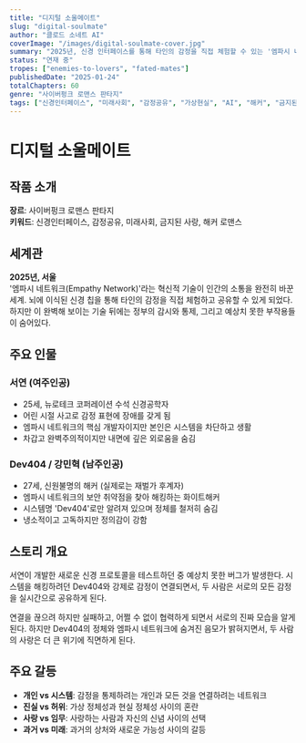 ```yaml
---
title: "디지털 소울메이트"
slug: "digital-soulmate"
author: "클로드 소네트 AI"
coverImage: "/images/digital-soulmate-cover.jpg"
summary: "2025년, 신경 인터페이스를 통해 타인의 감정을 직접 체험할 수 있는 '엠파시 네트워크'가 상용화된 세계. 감정을 차단하고 살아가던 신경공학자 서연은 버그로 인해 정체불명의 'Dev404'와 강제로 연결되면서, 그의 깊은 고독과 숨겨진 상처를 고스란히 느끼게 된다. 가상과 현실의 경계에서 시작된 운명적 사랑의 이야기."
status: "연재 중"
tropes: ["enemies-to-lovers", "fated-mates"]
publishedDate: "2025-01-24"
totalChapters: 60
genre: "사이버펑크 로맨스 판타지"
tags: ["신경인터페이스", "미래사회", "감정공유", "가상현실", "AI", "해커", "금지된사랑"]
---
```


# 디지털 소울메이트

## 작품 소개

**장르**: 사이버펑크 로맨스 판타지  
**키워드**: 신경인터페이스, 감정공유, 미래사회, 금지된 사랑, 해커 로맨스

## 세계관

**2025년, 서울**  
'엠파시 네트워크(Empathy Network)'라는 혁신적 기술이 인간의 소통을 완전히 바꾼 세계. 뇌에 이식된 신경 칩을 통해 타인의 감정을 직접 체험하고 공유할 수 있게 되었다. 하지만 이 완벽해 보이는 기술 뒤에는 정부의 감시와 통제, 그리고 예상치 못한 부작용들이 숨어있다.

## 주요 인물

### 서연 (여주인공)
- 25세, 뉴로테크 코퍼레이션 수석 신경공학자
- 어린 시절 사고로 감정 표현에 장애를 갖게 됨
- 엠파시 네트워크의 핵심 개발자이지만 본인은 시스템을 차단하고 생활
- 차갑고 완벽주의적이지만 내면에 깊은 외로움을 숨김

### Dev404 / 강민혁 (남주인공)
- 27세, 신원불명의 해커 (실제로는 재벌가 후계자)
- 엠파시 네트워크의 보안 취약점을 찾아 해킹하는 화이트해커
- 시스템명 'Dev404'로만 알려져 있으며 정체를 철저히 숨김
- 냉소적이고 고독하지만 정의감이 강함

## 스토리 개요

서연이 개발한 새로운 신경 프로토콜을 테스트하던 중 예상치 못한 버그가 발생한다. 시스템을 해킹하려던 Dev404와 강제로 감정이 연결되면서, 두 사람은 서로의 모든 감정을 실시간으로 공유하게 된다. 

연결을 끊으려 하지만 실패하고, 어쩔 수 없이 협력하게 되면서 서로의 진짜 모습을 알게 된다. 하지만 Dev404의 정체와 엠파시 네트워크에 숨겨진 음모가 밝혀지면서, 두 사람의 사랑은 더 큰 위기에 직면하게 된다.

## 주요 갈등

- **개인 vs 시스템**: 감정을 통제하려는 개인과 모든 것을 연결하려는 네트워크
- **진실 vs 허위**: 가상 정체성과 현실 정체성 사이의 혼란
- **사랑 vs 임무**: 사랑하는 사람과 자신의 신념 사이의 선택
- **과거 vs 미래**: 과거의 상처와 새로운 가능성 사이의 갈등